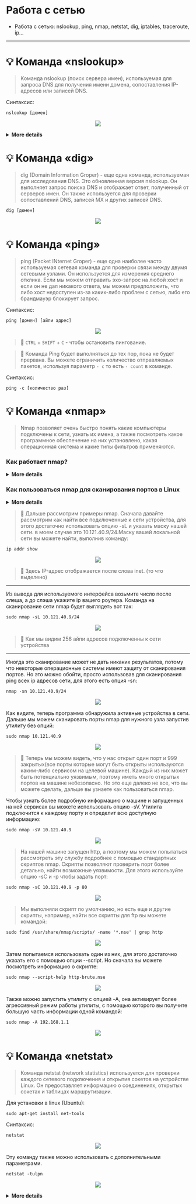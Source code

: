 # Работа с сетью
* Работа с сетью:  nslookup, ping, nmap, netstat, dig,  iptables, traceroute,  ip...
---
# :bulb: Команда «nslookup»
> Команда nslookup (поиск сервера имен), используемая для запроса DNS для получения имени домена, сопоставления IP-адресов или записей DNS.
 
Синтаксис:
```
nslookup [домен]
```
<p align="center">
<img src="https://media.giphy.com/media/hVyUgrGZ0dh9TWELws/giphy.gif">
</p>

<details>
<summary><b>More details</b></summary>
 
> :mag_right: Что такое ip ( Internet Protocol) ? IP-адрес – это уникальный адрес, идентифицирующий устройство в интернете или локальной сети. IP означает «Интернет-протокол» – набор правил, регулирующих формат данных, отправляемых через интернет или локальную сеть. 
 
Пример: 192.168.2.3

> :mag_right: Domain name - нужен для того чтобы не запоминать айпи адреса.

Пример: github.com
</details>

# :bulb: Команда «dig»

> dig (Domain Information Groper) - еще одна команда, используемая для исследования DNS. Это обновленная версия nslookup. Он выполняет запрос поиска DNS и отображает ответ, полученный от серверов имен. Он также используется для проверки сопоставлений DNS, записей MX и других записей DNS.
```
dig [домен]
```
<p align="center">
<img src="https://media.giphy.com/media/RqhDuC42dF9AcdLkHD/giphy.gif">
</p>

# :bulb: Команда «ping»
> ping (Packet INternet Groper) - еще одна наиболее часто используемая сетевая команда для проверки связи между двумя сетевыми узлами. Он используется для измерения среднего отклика. Если мы можем отправить эхо-запрос на любой хост и если он не дал никакого ответа, мы можем предположить, что либо хост недоступен из-за каких-либо проблем с сетью, либо его брандмауэр блокирует запрос.

Синтаксис:

```
ping [домен] [айпи адрес]
```
<p align="center">
<img src="https://media.giphy.com/media/4k5S7toMPqdoVMXTAi/giphy.gif">
</p>

> :mag_right:  `CTRL` + `SHIFT` + `C` - чтобы остановить пингование.


> :mag_right:  Команда Ping будет выполняться до тех пор, пока не будет прервана. Вы можете ограничить количество отправляемых пакетов, используя параметр `- c` то есть `- count`  в команде.

Синтаксис:
```
ping -c [количество раз]
```

# :bulb: Команда «nmap»

> Nmap позволяет очень быстро понять какие компьютеры подключены к сети, узнать их имена, а также посмотреть какое программное обеспечение на них установлено, какая операционная система и какие типы фильтров применяются.

### Как работает nmap?

<details>
<summary><b>More details</b></summary>
 
> :mag_right: В компьютерных сетях все подключенные устройства имеют свой ip адрес. Каждый компьютер поддерживает протокол ping, с помощью которого можно определить подключен ли он к сети. Мы просто отправляем ping запрос компьютеру, и если он отзывается, то считаем, что он подключен. Nmap использует немного иной подход. Компьютеры также определенным образом реагируют на те или иные сетевые пакеты, утилита просто отправляет нужные пакеты и смотрит какие хосты прислали ответ.
---
> :mag_right: Утилита nmap в процессе сканирования сети перебирает доступный диапазон портов и пытается подключиться к каждому из них. Если подключение удалось, в большинстве случаев, передав несколько пакетов программа может даже узнать версию программного обеспечения, которые ожидает подключений к этому порту. 
 
</details>
 
### Как пользоваться nmap для сканирования портов в Linux



<details>
<summary><b>More details</b></summary>
 
Теперь давайте рассмотрим основные опции, которые нам понадобятся.

 - -sL - просто создать список работающих хостов, но не сканировать порты nmap;
 
 - -sP - только проверять доступен ли хост с помощью ping;
 
 - -PN - считать все хосты доступными, даже если они не отвечают на ping;
 
 - -sS/sT/sA/sW/sM - TCP сканирование;
 
 - -sU - UDP сканирование nmap;
 
 - -sN/sF/sX - TCP NULL и FIN сканирование;
 
 - -sC - запускать скрипт по умолчанию;
 
 - -sI - ленивое Indle сканирование;
 
 - -p - указать диапазон портов для проверки;
 
 - -sV - детальное исследование портов для определения версий служб;
 
 - -O - определять операционную систему;
 
 - -T[0-5] - скорость сканирования, чем больше, тем быстрее;
 
 - -D - маскировать сканирование с помощью фиктивных IP;
 
 - -S - изменить свой IP адрес на указанный;
 
 - -e - использовать определенный интерфейс;
 
 - --spoof-mac - установить свой MAC адрес;
 
 - -A - определение операционной системы с помощью скриптов.

</details>




> :mag_right: Дальше рассмотрим примеры nmap. Сначала давайте рассмотрим как найти все подключенные к сети устройства, для этого достаточно использовать опцию -sL и указать маску нашей сети. в моем случае это 10.121.40.9/24.Маску вашей локальной сети вы можете найти, выполнив команду:

```
ip addr show
```
<p align="center" width="100%">
    <img src="https://github.com/airgedon/DevOps/blob/main/Operating_System/Linux/Linux%20CLI/PNG/Screenshot%20from%202022-08-15%2012-49-14.png"> 
</p>

> :mag_right: Здесь IP-адрес отображается после слова inet. (то что выделено)

---

 Из вывода для используемого интерфейса возьмите число после слеша, а до слэша укажите ip вашего роутера. Команда на сканирование сети nmap будет выглядеть вот так: 


```
sudo nmap -sL 10.121.40.9/24
```

<p align="center">
<img src="https://media.giphy.com/media/lnsIpDrdL2CAowCsIP/giphy.gif">
</p>

> :mag_right: Как мы видим 256 айпи адресов подключенны к сети устройства

---

Иногда это сканирование может не дать никаких результатов, потому что некоторые операционные системы имеют защиту от сканирования портов. Но это можно обойти, просто использовав для сканирования ping всех ip адресов сети, для этого есть опция -sn:

```
nmap -sn 10.121.40.9/24
```


<p align="center">
<img src="https://media.giphy.com/media/2lr43zLtDErT4acYzs/giphy.gif">
</p>

Как видите, теперь программа обнаружила активные устройства в сети. Дальше мы можем сканировать порты nmap для нужного узла запустив утилиту без опций:

```
sudo nmap 10.121.40.9
```

<p align="center">
<img src="https://media.giphy.com/media/q4ZFRg1OEewnuwop3k/giphy.gif">
</p>

> :mag_right: Теперь мы можем видеть, что у нас открыт один порт и 999 закрытых(все порты которые могут быть открыты используются каким-либо сервисом на целевой машине). Каждый из них может быть потенциально уязвимым, поэтому иметь много открытых портов на машине небезопасно. Но это еще далеко не все, что вы можете сделать, дальше вы узнаете как пользоваться nmap.

Чтобы узнать более подробную информацию о машине и запущенных на ней сервисах вы можете использовать опцию -sV. Утилита подключится к каждому порту и определит всю доступную информацию:

```
sudo nmap -sV 10.121.40.9
```

<p align="center">
<img src="https://media.giphy.com/media/6zCCuYUIn7au9eqgEu/giphy.gif">
</p>

> На нашей машине запущен http, а поэтому мы можем попытаться рассмотреть эту службу подробнее с помощью стандартных скриптов nmap. Скрипты позволяют проверить порт более детально, найти возможные уязвимости. Для этого используйте опцию -sC и -p чтобы задать порт:

```
sudo nmap -sC 10.121.40.9 -p 80
```

<p align="center" width="100%">
    <img src="https://github.com/airgedon/DevOps/blob/main/Operating_System/Linux/Linux%20CLI/PNG/Screenshot%20from%202022-08-15%2014-15-58.png"> 
</p>

> Мы выполняли скрипт по умолчанию, но есть еще и другие скрипты, например, найти все скрипты для ftp вы можете командой:
```
sudo find /usr/share/nmap/scripts/ -name '*.nse' | grep http
```


<p align="center">
<img src="https://media.giphy.com/media/RtYh1oUQDvLkEv7gBA/giphy.gif">
</p>

Затем попытаемся использовать один из них, для этого достаточно указать его с помощью опции --script. Но сначала вы можете посмотреть информацию о скрипте:
```
sudo nmap --script-help http-brute.nse
```
<p align="center" width="100%">
    <img src="https://github.com/airgedon/DevOps/blob/main/Operating_System/Linux/Linux%20CLI/PNG/Screenshot%20from%202022-08-15%2014-29-57.png"> 
</p>

<!-- Этот скрипт будет пытаться определить логин и пароль от FTP на удаленном узле. Затем выполните скрипт: 
```
sudo nmap --script ftp-brute.nse 192.168.1.1 -p 21
```
> :mag_right: В результате скрипт подобрал логин и пароль, admin/admin. Вот поэтому не нужно использовать параметры входа по умолчанию.-->

Также можно запустить утилиту с опцией -A, она активирует более агрессивный режим работы утилиты, с помощью которого вы получите большую часть информации одной командой:
```
sudo nmap -A 192.168.1.1
```
<p align="center">
<img src="https://media.giphy.com/media/A6ambVtllB9GYEkEEg/giphy.gif">
</p>

# :bulb: Команда «netstat»

> Команда netstat (network statistics) используется для проверки каждого сетевого подключения и открытия сокетов на устройстве Linux. Он предоставляет информацию о соединениях, открытых сокетах и таблицах маршрутизации.

Для установки в linux (Ubuntu):
```
sudo apt-get install net-tools
```
Синтаксис:

```
netstat
```

<p align="center">
<img src="https://media.giphy.com/media/K2Nl2tjvXPCWi5cWME/giphy.gif">
</p>


Эту команду также можно использовать с дополнительными параметрами.
```
netstat -tulpn
```
<p align="center">
<img src="https://media.giphy.com/media/SN87wQWM0uKF2PGf01/giphy.gif">
</p>
 
<details>
<summary><b>More details</b></summary>
 
* -t - Отображение текущего подключения в состоянии переноса нагрузки с процессора на сетевой адаптер при передаче данных ( "offload" ).
* -u - Этот параметр указывает, что время запроса на печать должно быть указано в микросекундах, а не в миллисекундах.
* -p протокол - вывод подключений для протокола, указанного параметром протокол. В этом случае параметр протокол может принимать значения tcp, udp, tcpv6 или udpv6. Если данный параметр используется с ключом -s для вывода статистики по протоколу, параметр протокол может иметь значение tcp, udp, icmp, ip, tcpv6, udpv6, icmpv6 или ipv6.
* -l - Показывать только прослушиваемые сокеты. (По умолчанию они опущены.)
* -n - вывод активных подключений TCP с отображением адресов и номеров портов в числовом формате без попыток определения имен.
 
</details>

